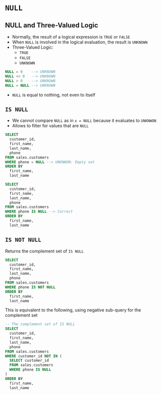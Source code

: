 # `NULL`

## NULL and Three-Valued Logic

- Normally, the result of a logical expression is `TRUE` or `FALSE`
- When `NULL` is involved in the logical evaluation, the result is `UNKNOWN`
- Three-Valued Logic:
  - `TRUE`
  - `FALSE`
  - `UNKNOWN`

```sql
NULL = 0    --> UNKNOWN
NULL <> 0   --> UNKNOWN
NULL > 0    --> UNKNOWN
NULL = NULL --> UNKNOWN
```

- `NULL` is equal to nothing, not even to itself

## `IS NULL`

- We cannot compare `NULL` as in `x = NULL` because it evaluates to `UNKNWON`
- Allows to filter for values that are `NULL`

```sql
SELECT 
  customer_id, 
  first_name, 
  last_name, 
  phone
FROM sales.customers
WHERE phone = NULL --> UNKNWON: Empty set
ORDER BY 
  first_name, 
  last_name
```

```sql
SELECT 
  customer_id, 
  first_name, 
  last_name, 
  phone
FROM sales.customers
WHERE phone IS NULL --> Correct
ORDER BY 
  first_name, 
  last_name
```

## `IS NOT NULL`

Returns the complement set of `IS NULL`

```sql
SELECT 
  customer_id, 
  first_name, 
  last_name, 
  phone
FROM sales.customers
WHERE phone IS NOT NULL
ORDER BY
  first_name, 
  last_name
```

This is equivalent to the following, using negative sub-query for the complement set

```sql
-- The complement set of IS NULL
SELECT 
  customer_id, 
  first_name, 
  last_name, 
  phone
FROM sales.customers
WHERE customer_id NOT IN (
  SELECT customer_id
  FROM sales.customers
  WHERE phone IS NULL
)
ORDER BY 
  first_name, 
  last_name
```
